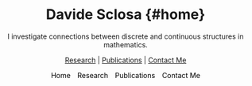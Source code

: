 

<style>
.menu {
    text-align: center;
    list-style-type: none;
    padding: 0;
}

.menu li {
    display: inline;
    margin-left: 10px;
}

.menu li:first-child {
    margin-left: 0;
}
</style>



# Davide Sclosa {#home}
I investigate connections between discrete and continuous structures in mathematics.

<div style="text-align: center;">
    <a href="research">Research</a> | 
    <a href="publications">Publications</a> | 
    <a href="mailto:davide.sclosa@gmail.com">Contact Me</a>
</div>

<ul class="menu">
    <li><a href="index" style="text-decoration: none; color: black;">Home</a></li>
    <li><a href="research" style="text-decoration: none; color: black;">Research</a></li>
    <li><a href="publications" style="text-decoration: none; color: black;">Publications</a></li>
    <li><a href="mailto:davide.sclosa@gmail.com" style="text-decoration: none; color: black;">Contact Me</a></li>
</ul>


<style>
    body {
        text-align: center;
    }
    
    .container {
        max-width: 600px; /* Adjust the width as needed */
        margin: 0 auto; /* Center the container horizontally */
        padding: 0 20px; /* Optional: Add padding to the sides */
    }
</style>

<div class="container">
    <!-- Your content goes here -->
</div>
